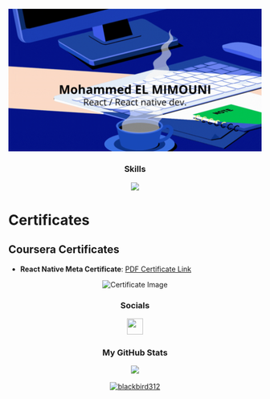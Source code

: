 ![Header](./github-profile-banner.gif)
<h3 align="center">Skills</h3>

<p align="center">
    <img src="https://skillicons.dev/icons?i=js,react,ts,nodejs,tailwind,express,mongodb,mysql,python,java,php,bootstrap,laravel,react,docker,vscode,postman,css,firebase,symfony" />
</p>

# Certificates

## Coursera Certificates


- **React Native Meta Certificate**: [PDF Certificate Link](https://www.coursera.org/account/accomplishments/verify/4NPIK0DP9XFX)
<p align="center">
  <img src="https://s3.amazonaws.com/coursera_assets/meta_images/generated/CERTIFICATE_LANDING_PAGE/CERTIFICATE_LANDING_PAGE~4NPIK0DP9XFX/CERTIFICATE_LANDING_PAGE~4NPIK0DP9XFX.jpeg" width="60%" alt="Certificate Image">
</p>

<h3 align="center">Socials</h3>
<p align="center"><a href="https://www.linkedin.com/in/mohammed-el-mimouni-99b722191" target="_blank" rel="noreferrer"> <picture> <source media="(prefers-color-scheme: dark)" srcset="https://raw.githubusercontent.com/danielcranney/readme-generator/main/public/icons/socials/linkedin-dark.svg" /> <source media="(prefers-color-scheme: light)" srcset="https://raw.githubusercontent.com/danielcranney/readme-generator/main/public/icons/socials/linkedin.svg" /> <img src="https://raw.githubusercontent.com/danielcranney/readme-generator/main/public/icons/socials/linkedin.svg" width="32" height="32" /> </picture></a></p>

<h3 align="center">My GitHub Stats</h3>

<p align="center">
  <a href="http://www.github.com/Blackbird312" ><img src="https://github-readme-streak-stats.herokuapp.com/?user=Blackbird312&stroke=ffffff&background=1c1917&ring=facc15&fire=facc15&currStreakNum=ffffff&currStreakLabel=facc15&sideNums=ffffff&sideLabels=ffffff&dates=ffffff&hide_border=true" /></a>
</p>

<p align="center"> <a href="https://github.com/ryo-ma/github-profile-trophy"><img src="https://github-profile-trophy.vercel.app/?username=blackbird312" alt="blackbird312" /></a> </p>
